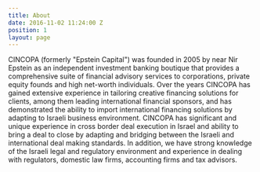 ```yaml
---
title: About
date: 2016-11-02 11:24:00 Z
position: 1
layout: page
---
```


CINCOPA (formerly "Epstein Capital") was founded in 2005 by near Nir Epstein as an independent investment banking boutique that provides a comprehensive suite of financial advisory services to corporations, private equity founds and high net-worth individuals.
Over the years CINCOPA has gained extensive experience in tailoring creative financing solutions for clients, among them leading international financial sponsors, and has demonstrated the ability to import international financing solutions by adapting to Israeli business environment.
CINCOPA has significant and unique experience in cross border deal execution in Israel and ability to bring a deal to close by adapting and bridging between the Israeli and international deal making standards.
In addition, we have strong knowledge of the Israeli legal and regulatory environment and experience in dealing with regulators, domestic law firms, accounting firms and tax advisors.     